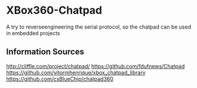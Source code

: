 # XBox360-Chatpad
A try to reverseengineering the serial protocol, so the chatpad can be used in embedded projects

## Information Sources

http://cliffle.com/project/chatpad/
https://github.com/fdufnews/Chatpad
https://github.com/vitormhenrique/xbox_chatpad_library
https://github.com/csBlueChip/chatpad360

